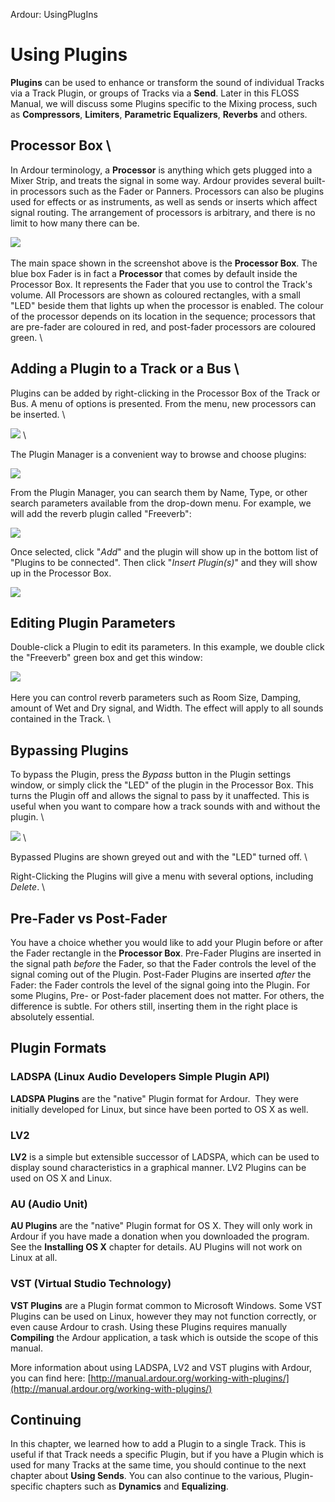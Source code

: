 Ardour: UsingPlugIns

Using Plugins
=============

**Plugins** can be used to enhance or transform the sound of individual
Tracks via a Track Plugin, or groups of Tracks via a **Send**. Later in
this FLOSS Manual, we will discuss some Plugins specific to the Mixing
process, such as **Compressors**, **Limiters**, **Parametric
Equalizers**, **Reverbs** and others.

Processor Box \
---------------

In Ardour terminology, a **Processor** is anything which gets plugged
into a Mixer Strip, and treats the signal in some way. Ardour provides
several built-in processors such as the Fader or Panners. Processors can
also be plugins used for effects or as instruments, as well as sends or
inserts which affect signal routing. The arrangement of processors is
arbitrary, and there is no limit to how many there can be.

![](static/Ardour3_Mixer_Strip_2.png) \
 \
The main space shown in the screenshot above is the **Processor Box**.
The blue box Fader is in fact a **Processor** that comes by default
inside the Processor Box. It represents the Fader that you use to
control the Track's volume. All Processors are shown as coloured
rectangles, with a small "LED" beside them that lights up when the
processor is enabled. The colour of the processor depends on its
location in the sequence; processors that are pre-fader are coloured in
red, and post-fader processors are coloured green. \

Adding a Plugin to a Track or a Bus \
-------------------------------------

Plugins can be added by right-clicking in the Processor Box of the Track
or Bus. A menu of options is presented. From the menu, new processors
can be inserted. \

![](static/Ardour3_Plugins_1.png) \

The Plugin Manager is a convenient way to browse and choose plugins:

![](static/Ardour3_Plugins_2.png)

From the Plugin Manager, you can search them by Name, Type, or other
search parameters available from the drop-down menu. For example, we
will add the reverb plugin called "Freeverb":

![](static/Ardour3_Plugins_4.png)

Once selected, click "*Add*" and the plugin will show up in the bottom
list of "Plugins to be connected". Then click "*Insert Plugin(s)*" and
they will show up in the Processor Box.

![](static/Ardour3_Plugins_Freeverb.png)

Editing Plugin Parameters
-------------------------

Double-click a Plugin to edit its parameters. In this example, we double
click the "Freeverb" green box and get this window:

![](static/Ardour3_Plugin_Freeverb_Settings.png) 

Here you can control reverb parameters such as Room Size, Damping,
amount of Wet and Dry signal, and Width. The effect will apply to all
sounds contained in the Track. \

Bypassing Plugins
-----------------

To bypass the Plugin, press the *Bypass* button in the Plugin settings
window, or simply click the "LED" of the plugin in the Processor Box.
This turns the Plugin off and allows the signal to pass by it
unaffected. This is useful when you want to compare how a track sounds
with and without the plugin. \

![](static/Ardour3_Plugins_Bypass.png) \

Bypassed Plugins are shown greyed out and with the "LED" turned off. \

Right-Clicking the Plugins will give a menu with several options,
including *Delete*. \

Pre-Fader vs Post-Fader
-----------------------

You have a choice whether you would like to add your Plugin before or
after the Fader rectangle in the **Processor Box**. Pre-Fader Plugins
are inserted in the signal path *before* the Fader, so that the Fader
controls the level of the signal coming out of the Plugin. Post-Fader
Plugins are inserted *after* the Fader: the Fader controls the level of
the signal going into the Plugin. For some Plugins, Pre- or Post-fader
placement does not matter. For others, the difference is subtle. For
others still, inserting them in the right place is absolutely essential.

Plugin Formats
--------------

### LADSPA (Linux Audio Developers Simple Plugin API)

**LADSPA Plugins** are the "native" Plugin format for Ardour.  They were
initially developed for Linux, but since have been ported to OS X as
well.

### LV2

**LV2** is a simple but extensible successor of LADSPA, which can be
used to display sound characteristics in a graphical manner. LV2 Plugins
can be used on OS X and Linux.

### AU (Audio Unit)

**AU Plugins** are the "native" Plugin format for OS X. They will only
work in Ardour if you have made a donation when you downloaded the
program. See the **Installing OS X** chapter for details. AU Plugins
will not work on Linux at all.

### VST (Virtual Studio Technology)

**VST Plugins** are a Plugin format common to Microsoft Windows. Some
VST Plugins can be used on Linux, however they may not function
correctly, or even cause Ardour to crash. Using these Plugins requires
manually **Compiling** the Ardour application, a task which is outside
the scope of this manual.

More information about using LADSPA, LV2 and VST plugins with Ardour,
you can find here:
[http://manual.ardour.org/working-with-plugins/](http://manual.ardour.org/working-with-plugins/)

Continuing
----------

In this chapter, we learned how to add a Plugin to a single Track. This
is useful if that Track needs a specific Plugin, but if you have a
Plugin which is used for many Tracks at the same time, you should
continue to the next chapter about **Using Sends**. You can also
continue to the various, Plugin-specific chapters such as **Dynamics**
and **Equalizing**.

